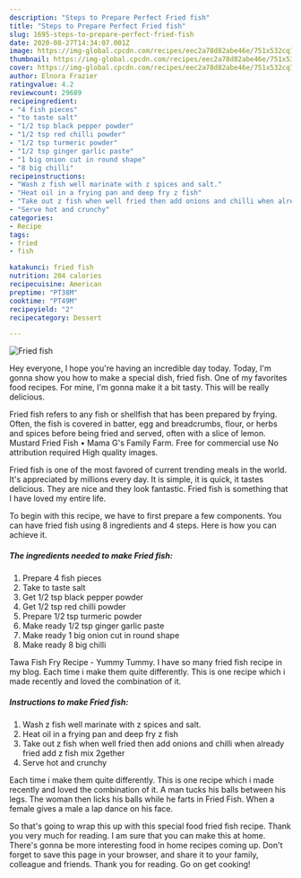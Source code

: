 ```yaml
---
description: "Steps to Prepare Perfect Fried fish"
title: "Steps to Prepare Perfect Fried fish"
slug: 1695-steps-to-prepare-perfect-fried-fish
date: 2020-08-27T14:34:07.001Z
image: https://img-global.cpcdn.com/recipes/eec2a78d82abe46e/751x532cq70/fried-fish-recipe-main-photo.jpg
thumbnail: https://img-global.cpcdn.com/recipes/eec2a78d82abe46e/751x532cq70/fried-fish-recipe-main-photo.jpg
cover: https://img-global.cpcdn.com/recipes/eec2a78d82abe46e/751x532cq70/fried-fish-recipe-main-photo.jpg
author: Elnora Frazier
ratingvalue: 4.2
reviewcount: 29689
recipeingredient:
- "4 fish pieces"
- "to taste salt"
- "1/2 tsp black pepper powder"
- "1/2 tsp red chilli powder"
- "1/2 tsp turmeric powder"
- "1/2 tsp ginger garlic paste"
- "1 big onion cut in round shape"
- "8 big chilli"
recipeinstructions:
- "Wash z fish well marinate with z spices and salt."
- "Heat oil in a frying pan and deep fry z fish"
- "Take out z fish when well fried then add onions and chilli when already fried add z fish mix 2gether"
- "Serve hot and crunchy"
categories:
- Recipe
tags:
- fried
- fish

katakunci: fried fish 
nutrition: 204 calories
recipecuisine: American
preptime: "PT38M"
cooktime: "PT49M"
recipeyield: "2"
recipecategory: Dessert

---
```



![Fried fish](https://img-global.cpcdn.com/recipes/eec2a78d82abe46e/751x532cq70/fried-fish-recipe-main-photo.jpg)

Hey everyone, I hope you're having an incredible day today. Today, I'm gonna show you how to make a special dish, fried fish. One of my favorites food recipes. For mine, I'm gonna make it a bit tasty. This will be really delicious.

Fried fish refers to any fish or shellfish that has been prepared by frying. Often, the fish is covered in batter, egg and breadcrumbs, flour, or herbs and spices before being fried and served, often with a slice of lemon. Mustard Fried Fish • Mama G&#39;s Family Farm. Free for commercial use No attribution required High quality images.

Fried fish is one of the most favored of current trending meals in the world. It's appreciated by millions every day. It is simple, it is quick, it tastes delicious. They are nice and they look fantastic. Fried fish is something that I have loved my entire life.


To begin with this recipe, we have to first prepare a few components. You can have fried fish using 8 ingredients and 4 steps. Here is how you can achieve it.

<!--inarticleads1-->

##### The ingredients needed to make Fried fish:

1. Prepare 4 fish pieces
1. Take to taste salt
1. Get 1/2 tsp black pepper powder
1. Get 1/2 tsp red chilli powder
1. Prepare 1/2 tsp turmeric powder
1. Make ready 1/2 tsp ginger garlic paste
1. Make ready 1 big onion cut in round shape
1. Make ready 8 big chilli


Tawa Fish Fry Recipe - Yummy Tummy. I have so many fried fish recipe in my blog. Each time i make them quite differently. This is one recipe which i made recently and loved the combination of it. 

<!--inarticleads2-->

##### Instructions to make Fried fish:

1. Wash z fish well marinate with z spices and salt.
1. Heat oil in a frying pan and deep fry z fish
1. Take out z fish when well fried then add onions and chilli when already fried add z fish mix 2gether
1. Serve hot and crunchy


Each time i make them quite differently. This is one recipe which i made recently and loved the combination of it. A man tucks his balls between his legs. The woman then licks his balls while he farts in Fried Fish. When a female gives a male a lap dance on his face. 

So that's going to wrap this up with this special food fried fish recipe. Thank you very much for reading. I am sure that you can make this at home. There's gonna be more interesting food in home recipes coming up. Don't forget to save this page in your browser, and share it to your family, colleague and friends. Thank you for reading. Go on get cooking!
